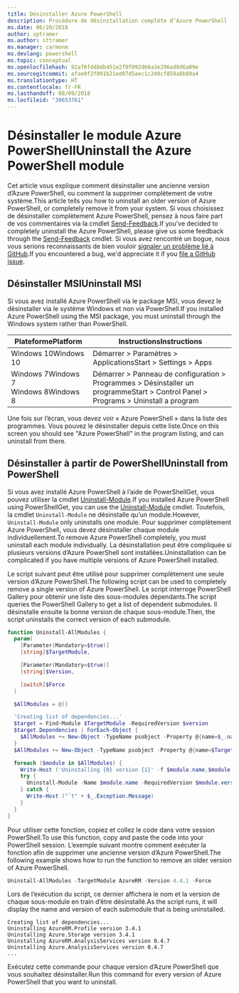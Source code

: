 ```yaml
---
title: Désinstaller Azure PowerShell
description: Procédure de désinstallation complète d’Azure PowerShell
ms.date: 06/20/2018
author: sptramer
ms.author: sttramer
ms.manager: carmonm
ms.devlang: powershell
ms.topic: conceptual
ms.openlocfilehash: 92af0fdd8db451e2f0f092d66a3e296ad8d6a09e
ms.sourcegitcommit: afae9f2f091b21ed07d5aec1c249cf859a8b89a4
ms.translationtype: HT
ms.contentlocale: fr-FR
ms.lasthandoff: 08/09/2018
ms.locfileid: "39653761"
---
```

# <a name="uninstall-the-azure-powershell-module"></a><span data-ttu-id="2cb03-103">Désinstaller le module Azure PowerShell</span><span class="sxs-lookup"><span data-stu-id="2cb03-103">Uninstall the Azure PowerShell module</span></span>

<span data-ttu-id="2cb03-104">Cet article vous explique comment désinstaller une ancienne version d’Azure PowerShell, ou comment la supprimer complètement de votre système.</span><span class="sxs-lookup"><span data-stu-id="2cb03-104">This article tells you how to uninstall an older version of Azure PowerShell, or completely remove it from your system.</span></span> <span data-ttu-id="2cb03-105">Si vous choisissez de désinstaller complètement Azure PowerShell, pensez à nous faire part de vos commentaires via la cmdlet [Send-Feedback](/powershell/module/azurerm.profile/send-feedback).</span><span class="sxs-lookup"><span data-stu-id="2cb03-105">If you've decided to completely uninstall the Azure PowerShell, please give us some feedback through the [Send-Feedback](/powershell/module/azurerm.profile/send-feedback) cmdlet.</span></span>
<span data-ttu-id="2cb03-106">Si vous avez rencontré un bogue, nous vous serions reconnaissants de bien vouloir [signaler un problème lié à GitHub](https://github.com/azure/azure-powershell/issues).</span><span class="sxs-lookup"><span data-stu-id="2cb03-106">If you encountered a bug, we'd appreciate it if you [file a GitHub issue](https://github.com/azure/azure-powershell/issues).</span></span>

## <a name="uninstall-msi"></a><span data-ttu-id="2cb03-107">Désinstaller MSI</span><span class="sxs-lookup"><span data-stu-id="2cb03-107">Uninstall MSI</span></span>

<span data-ttu-id="2cb03-108">Si vous avez installé Azure PowerShell via le package MSI, vous devez le désinstaller via le système Windows et non via PowerShell.</span><span class="sxs-lookup"><span data-stu-id="2cb03-108">If you installed Azure PowerShell using the MSI package, you must uninstall through the Windows system rather than PowerShell.</span></span>

| <span data-ttu-id="2cb03-109">Plateforme</span><span class="sxs-lookup"><span data-stu-id="2cb03-109">Platform</span></span> | <span data-ttu-id="2cb03-110">Instructions</span><span class="sxs-lookup"><span data-stu-id="2cb03-110">Instructions</span></span> |
|----------|--------------|
| <span data-ttu-id="2cb03-111">Windows 10</span><span class="sxs-lookup"><span data-stu-id="2cb03-111">Windows 10</span></span> | <span data-ttu-id="2cb03-112">Démarrer > Paramètres > Applications</span><span class="sxs-lookup"><span data-stu-id="2cb03-112">Start > Settings > Apps</span></span> |
| <span data-ttu-id="2cb03-113">Windows 7</span><span class="sxs-lookup"><span data-stu-id="2cb03-113">Windows 7</span></span> </br><span data-ttu-id="2cb03-114">Windows 8</span><span class="sxs-lookup"><span data-stu-id="2cb03-114">Windows 8</span></span> | <span data-ttu-id="2cb03-115">Démarrer > Panneau de configuration > Programmes > Désinstaller un programme</span><span class="sxs-lookup"><span data-stu-id="2cb03-115">Start > Control Panel > Programs > Uninstall a program</span></span> |

<span data-ttu-id="2cb03-116">Une fois sur l’écran, vous devez voir « Azure PowerShell » dans la liste des programmes. Vous pouvez le désinstaller depuis cette liste.</span><span class="sxs-lookup"><span data-stu-id="2cb03-116">Once on this screen you should see "Azure PowerShell" in the program listing, and can uninstall from there.</span></span>

## <a name="uninstall-from-powershell"></a><span data-ttu-id="2cb03-117">Désinstaller à partir de PowerShell</span><span class="sxs-lookup"><span data-stu-id="2cb03-117">Uninstall from PowerShell</span></span>

<span data-ttu-id="2cb03-118">Si vous avez installé Azure PowerShell à l’aide de PowerShellGet, vous pouvez utiliser la cmdlet [Uninstall-Module](/powershell/module/powershellget/uninstall-module).</span><span class="sxs-lookup"><span data-stu-id="2cb03-118">If you installed Azure PowerShell using PowerShellGet, you can use the [Uninstall-Module](/powershell/module/powershellget/uninstall-module) cmdlet.</span></span> <span data-ttu-id="2cb03-119">Toutefois, la cmdlet `Uninstall-Module` ne désinstalle qu’un module.</span><span class="sxs-lookup"><span data-stu-id="2cb03-119">However, `Uninstall-Module` only uninstalls one module.</span></span> <span data-ttu-id="2cb03-120">Pour supprimer complètement Azure PowerShell, vous devez désinstaller chaque module individuellement.</span><span class="sxs-lookup"><span data-stu-id="2cb03-120">To remove Azure PowerShell completely, you must uninstall each module individually.</span></span> <span data-ttu-id="2cb03-121">La désinstallation peut être compliquée si plusieurs versions d’Azure PowerShell sont installées.</span><span class="sxs-lookup"><span data-stu-id="2cb03-121">Uninstallation can be complicated if you have multiple versions of Azure PowerShell installed.</span></span>

<span data-ttu-id="2cb03-122">Le script suivant peut être utilisé pour supprimer complètement une seule version d’Azure PowerShell.</span><span class="sxs-lookup"><span data-stu-id="2cb03-122">The following script can be used to completely remove a single version of Azure PowerShell.</span></span> <span data-ttu-id="2cb03-123">Le script interroge PowerShell Gallery pour obtenir une liste des sous-modules dépendants.</span><span class="sxs-lookup"><span data-stu-id="2cb03-123">The script queries the PowerShell Gallery to get a list of dependent submodules.</span></span> <span data-ttu-id="2cb03-124">Il désinstalle ensuite la bonne version de chaque sous-module.</span><span class="sxs-lookup"><span data-stu-id="2cb03-124">Then, the script uninstalls the correct version of each submodule.</span></span>

```powershell
function Uninstall-AllModules {
  param(
    [Parameter(Mandatory=$true)]
    [string]$TargetModule,

    [Parameter(Mandatory=$true)]
    [string]$Version,

    [switch]$Force
  )

  $AllModules = @()

  'Creating list of dependencies...'
  $target = Find-Module $TargetModule -RequiredVersion $version
  $target.Dependencies | ForEach-Object {
    $AllModules += New-Object -TypeName psobject -Property @{name=$_.name; version=$_.requiredversion}
  }
  $AllModules += New-Object -TypeName psobject -Property @{name=$TargetModule; version=$Version}

  foreach ($module in $AllModules) {
    Write-Host ('Uninstalling {0} version {1}' -f $module.name,$module.version)
    try {
      Uninstall-Module -Name $module.name -RequiredVersion $module.version -Force:$Force -ErrorAction Stop
    } catch {
      Write-Host ("`t" + $_.Exception.Message)
    }
  }
}
```

<span data-ttu-id="2cb03-125">Pour utiliser cette fonction, copiez et collez le code dans votre session PowerShell.</span><span class="sxs-lookup"><span data-stu-id="2cb03-125">To use this function, copy and paste the code into your PowerShell session.</span></span> <span data-ttu-id="2cb03-126">L’exemple suivant montre comment exécuter la fonction afin de supprimer une ancienne version d’Azure PowerShell.</span><span class="sxs-lookup"><span data-stu-id="2cb03-126">The following example shows how to run the function to remove an older version of Azure PowerShell.</span></span>

```powershell
Uninstall-AllModules -TargetModule AzureRM -Version 4.4.1 -Force
```

<span data-ttu-id="2cb03-127">Lors de l’exécution du script, ce dernier affichera le nom et la version de chaque sous-module en train d’être désinstallé.</span><span class="sxs-lookup"><span data-stu-id="2cb03-127">As the script runs, it will display the name and version of each submodule that is being uninstalled.</span></span>

```output
Creating list of dependencies...
Uninstalling AzureRM.Profile version 3.4.1
Uninstalling Azure.Storage version 3.4.1
Uninstalling AzureRM.AnalysisServices version 0.4.7
Uninstalling Azure.AnalysisServices version 0.4.7
...
```

<span data-ttu-id="2cb03-128">Exécutez cette commande pour chaque version d’Azure PowerShell que vous souhaitez désinstaller.</span><span class="sxs-lookup"><span data-stu-id="2cb03-128">Run this command for every version of Azure PowerShell that you want to uninstall.</span></span>
